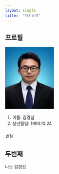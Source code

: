 ```yaml
---
layout: single
title:  "자기소개"
---
```


## 프로필

<img src="../images/2021-03-21-first/112-16545168759201.jpg" alt="112" style="zoom: 80%;" />

1. 이름: 김경섭
2. 생년월일: 1993.10.24



###### 삽닝



## 두번째





나는 김경섭

